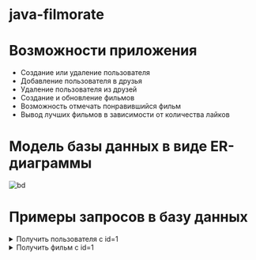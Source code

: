 # java-filmorate

# Возможности приложения
* Создание или удаление пользователя
* Добавление пользователя в друзья
* Удаление пользователя из друзей
* Создание и обновление фильмов
* Возможность отмечать понравившийся фильм
* Вывод лучших фильмов в зависимости от количества лайков

# Модель базы данных в виде ER-диаграммы
![bd](https://github.com/user-attachments/assets/c2cf7e28-dd55-47f7-a7cc-8302106a8051)

# Примеры запросов в базу данных
<details>
  <summary>Получить пользователя с id=1</summary>
  SELECT * <br>
  FROM users <br>
  WHERE user_id=1;
</details>

<details>
  <summary>Получить фильм с id=1</summary>
  SELECT * <br>
  FROM film <br>
  WHERE film_id=1;
</details>

